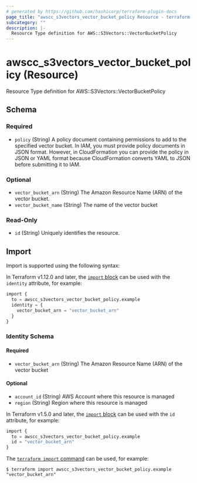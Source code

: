 ```yaml
---
# generated by https://github.com/hashicorp/terraform-plugin-docs
page_title: "awscc_s3vectors_vector_bucket_policy Resource - terraform-provider-awscc"
subcategory: ""
description: |-
  Resource Type definition for AWS::S3Vectors::VectorBucketPolicy
---
```


# awscc_s3vectors_vector_bucket_policy (Resource)

Resource Type definition for AWS::S3Vectors::VectorBucketPolicy



<!-- schema generated by tfplugindocs -->
## Schema

### Required

- `policy` (String) A policy document containing permissions to add to the specified vector bucket. In IAM, you must provide policy documents in JSON format. However, in CloudFormation you can provide the policy in JSON or YAML format because CloudFormation converts YAML to JSON before submitting it to IAM.

### Optional

- `vector_bucket_arn` (String) The Amazon Resource Name (ARN) of the vector bucket.
- `vector_bucket_name` (String) The name of the vector bucket

### Read-Only

- `id` (String) Uniquely identifies the resource.

## Import

Import is supported using the following syntax:

In Terraform v1.12.0 and later, the [`import` block](https://developer.hashicorp.com/terraform/language/import) can be used with the `identity` attribute, for example:

```terraform
import {
  to = awscc_s3vectors_vector_bucket_policy.example
  identity = {
    vector_bucket_arn = "vector_bucket_arn"
  }
}
```

<!-- schema generated by tfplugindocs -->
### Identity Schema

#### Required

- `vector_bucket_arn` (String) The Amazon Resource Name (ARN) of the vector bucket

#### Optional

- `account_id` (String) AWS Account where this resource is managed
- `region` (String) Region where this resource is managed

In Terraform v1.5.0 and later, the [`import` block](https://developer.hashicorp.com/terraform/language/import) can be used with the `id` attribute, for example:

```terraform
import {
  to = awscc_s3vectors_vector_bucket_policy.example
  id = "vector_bucket_arn"
}
```

The [`terraform import` command](https://developer.hashicorp.com/terraform/cli/commands/import) can be used, for example:

```shell
$ terraform import awscc_s3vectors_vector_bucket_policy.example "vector_bucket_arn"
```
